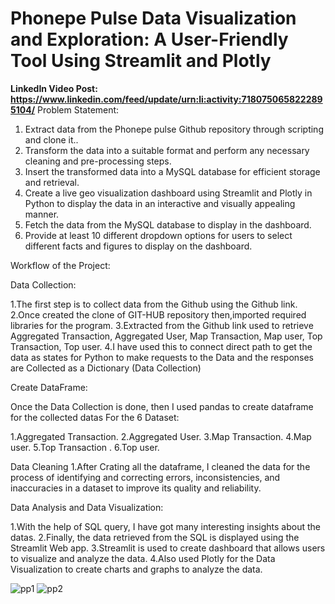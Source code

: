 # Phonepe Pulse Data Visualization and Exploration: A User-Friendly Tool Using Streamlit and Plotly
**LinkedIn Video Post: https://www.linkedin.com/feed/update/urn:li:activity:7180750658222895104/**
Problem Statement:
1. Extract data from the Phonepe pulse Github repository through scripting and
clone it..
2. Transform the data into a suitable format and perform any necessary cleaning
and pre-processing steps.
3. Insert the transformed data into a MySQL database for efficient storage and
retrieval.
4. Create a live geo visualization dashboard using Streamlit and Plotly in Python
to display the data in an interactive and visually appealing manner.
5. Fetch the data from the MySQL database to display in the dashboard.
6. Provide at least 10 different dropdown options for users to select different
facts and figures to display on the dashboard.


Workflow of the Project:

Data Collection:

1.The first step is to collect data from the Github using the Github link. 
2.Once created the clone of GIT-HUB repository then,imported required libraries for the program.
3.Extracted from the Github link used to retrieve Aggregated Transaction, Aggregated User, Map Transaction, Map user, Top Transaction, Top user. 
4.I have used this to connect direct path to get the data as states for Python to make requests
to the Data and the responses are Collected as a Dictionary (Data Collection)

Create DataFrame:

Once the Data Collection is done, then I used pandas to create dataframe for the collected datas
For the 6 Dataset:

1.Aggregated Transaction.
2.Aggregated User.
3.Map Transaction.
4.Map user.
5.Top Transaction .
6.Top user.

Data Cleaning
1.After Crating all the dataframe, I cleaned the data for the process of identifying and correcting errors, inconsistencies,
and inaccuracies in a dataset to improve its quality and reliability. 

Data Analysis and Data Visualization:

1.With the help of SQL query, I have got many interesting insights about the datas.
2.Finally, the data retrieved from the SQL is displayed using the Streamlit Web app. 
3.Streamlit is used to create dashboard that allows users to visualize and analyze the data.
4.Also used Plotly for the Data Visualization to create charts and graphs to analyze the data.

![pp1](https://github.com/Lavan1999/Project-2_PhonepePulse/assets/152668558/1e735c33-a50b-40b5-a49f-5a25078c8e2e)
![pp2](https://github.com/Lavan1999/Project-2_PhonepePulse/assets/152668558/71e63ac0-838e-4317-aa51-e9bebf31780d)
